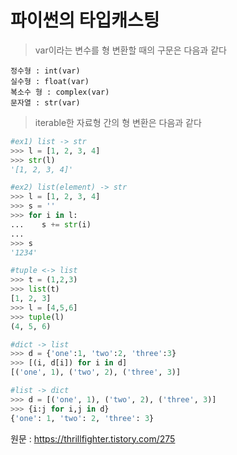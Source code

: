 # 파이썬의 타입캐스팅
>var이라는 변수를 형 변환할 때의 구문은 다음과 같다
     
    정수형 : int(var)
    실수형 : float(var)
    복소수 형 : complex(var)
    문자열 : str(var)


>iterable한 자료형 간의 형 변환은 다음과 같다  
```python
#ex1) list -> str 
>>> l = [1, 2, 3, 4]
>>> str(l)
'[1, 2, 3, 4]'

#ex2) list(element) -> str
>>> l = [1, 2, 3, 4]
>>> s = ''
>>> for i in l:
...    s += str(i)
...
>>> s
'1234'
```
```python
#tuple <-> list
>>> t = (1,2,3)
>>> list(t)
[1, 2, 3]
>>> l = [4,5,6]
>>> tuple(l)
(4, 5, 6)
```
```python
#dict -> list
>>> d = {'one':1, 'two':2, 'three':3}
>>> [(i, d[i]) for i in d]
[('one', 1), ('two', 2), ('three', 3)]
```
```python
#list -> dict
>>> d = [('one', 1), ('two', 2), ('three', 3)]
>>> {i:j for i,j in d}
{'one': 1, 'two': 2, 'three': 3}
```

원문 : https://thrillfighter.tistory.com/275